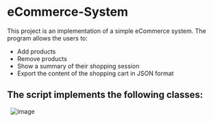 # eCommerce-System

This project is an implementation of a simple eCommerce system. The program allows the users to:

- Add products
- Remove products
- Show a summary of their shopping session
- Export the content of the shopping cart in JSON format

## The script implements the following classes:
&nbsp;
![image](https://user-images.githubusercontent.com/43292736/219855517-4b77402b-5e56-46d2-bc3c-300c2c50a26d.png)
